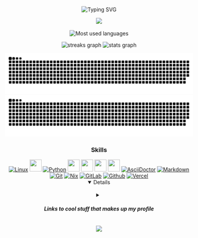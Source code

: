 <div align="center">

<img src="https://readme-typing-svg.demolab.com?font=Fira+Code&pause=1000&color=F0CD7C&center=true&height=40&duration=4000&width=530&lines=Passionate+Computer+Science+student;C%23+Developer;Open+to+job+offers" alt="Typing SVG" align="center">

![](https://komarev.com/ghpvc/?username=jirafey&style=flat&color=F1cc7b)

<img src="https://github-readme-stats-k4xr.vercel.app/api/top-langs/?username=jirafey&langs_count=6&layout=compact&show_icons=true&bg_color=20,f4e892,f1ce7d,f5e58d,f0cd7b,f0cd7b&title_color=4B311A&text_color=000&count_private=true&hide_border=true&card_width=330&card_height=100" alt="Most used languages"> <br>

<img src="https://github-readme-streak-stats-vercel-zeta.vercel.app/?user=jirafey&theme=default&hide_border=true&dates=664b2b&sideLabels=664b2b&border=f0cd7b&stroke=664c2b&ring=664c2b&fire=664b2b&currStreakNum=664c2b&sideNums=664c2b&currStreakLabel=664c2b&background=f0cd7b" height="150" alt="streaks graph">

<img src="https://github-readme-stats-k4xr.vercel.app/api?username=jirafey&show_icons=true&bg_color=80,f0cd7b,f1ce7d,f5e58d,f4e892,81613a,f2cf7b&title_color=4B311A&text_color=000&count_private=true&hide_border=true" height="150" alt="stats graph">

</div>

<div align="center">

![github contribution grid snake animation](https://raw.githubusercontent.com/jirafey/jirafey/output/github-contribution-grid-snake-dark.svg#gh-dark-mode-only)  
![github contribution grid snake animation](https://raw.githubusercontent.com/jirafey/jirafey/output/github-contribution-grid-snake.svg#gh-light-mode-only)

</div>

<div align="center">
<h3>Skills</h3>
<p align="center">
<div align="center">
<a href="https://en.wikipedia.org/wiki/Linux"><img height="32" width="32" alt="Linux" src="images/Linux-Dark.svg"></a>
<a href="https://en.wikipedia.org/wiki/C_Sharp_(programming_language)"><img height="32" width="32" src="images/CS.svg"></a>
<a href="https://www.python.org"><img height="32" width="32" alt="Python" src="images/Python-Dark.svg"></a>
<a href="https://en.wikipedia.org/wiki/C_(programming_language)"><img height="32" width="32" src="images/C.svg"></a>
<a href="https://en.wikipedia.org/wiki/C%2B%2B"><img height="32" width="32" src="images/CPP.svg"></a>
<a href="https://en.wikipedia.org/wiki/HTML"><img height="32" width="32" src="images/HTML.svg"></a>
<a href="https://en.wikipedia.org/wiki/CSS"><img height="32" width="32" src="images/CSS.svg"></a>
<a href="https://asciidoctor.org"><img height="32" width="32" alt="AsciiDoctor" src="images/asciidoctor-logo.svg"></a>
<a href="https://www.markdownguide.org/"><img height="32" width="32" alt="Markdown" src="images/Markdown-Dark.svg"></a>
<a href="https://git-scm.com"><img height="32" width="32" alt="Git" src="images/Git.svg"></a>
<a href="https://nixos.org/"><img height="32" width="32" alt="Nix" src="images/Nix-Dark.svg"></a>
<a href="https://gitlab.com"><img height="32" width="32" alt="GitLab" src="images/GitLab-Dark.svg"></a>
<a href="https://github.com/"><img height="32" width="32" alt="Github" src="images/Github-Dark.svg"></a>
<a href="https://vercel.com/"><img height="32" width="32" alt="Vercel" src="images/Vercel-Dark.svg"></a>
</div>

<details open>

<br>

<div align="center">
<details>
<summary><h5>Links to cool stuff that makes up my profile</h5></summary>

[`Gradient GitHub Stats`](https://github.com/anuraghazra/github-readme-stats#readme)  
[`GitHub contributions snake`](https://github.com/Platane/snk#readme)  
[`Skill icons`](https://github.com/tandpfun/skill-icons#readme)  
[`GitHub streaks`](https://github.com/DenverCoder1/github-readme-streak-stats#readme)

</details>

![](https://hit.yhype.me/github/profile?user_id=97115044)

</div>
